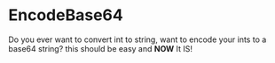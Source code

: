 # EncodeBase64
Do you ever want to convert int to string, want to encode your ints to a base64 string? this should be easy and **NOW** It IS!
